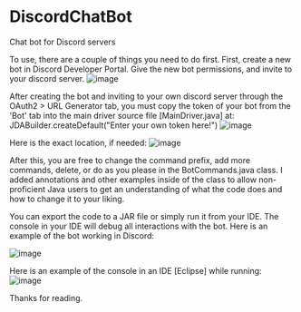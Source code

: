 # DiscordChatBot
Chat bot for Discord servers

To use, there are a couple of things you need to do first.
First, create a new bot in Discord Developer Portal. 
Give the new bot permissions, and invite to your discord server.
![image](https://user-images.githubusercontent.com/70117036/159051514-9f1dcda1-73cc-4920-90d7-ad3c51dffa0a.png)

After creating the bot and inviting to your own discord server through the OAuth2 > URL Generator tab, you must copy the token of your bot from the 'Bot' tab into the main driver source file [MainDriver.java] at:  JDABuilder.createDefault("Enter your own token here!")
![image](https://user-images.githubusercontent.com/70117036/159052216-89f7d751-63da-46b4-a91c-3adfbf80852b.png)

Here is the exact location, if needed:
![image](https://user-images.githubusercontent.com/70117036/159052285-634bb938-b5e3-4be2-a605-17e4315162b3.png)

After this, you are free to change the command prefix, add more commands, delete, or do as you please in the BotCommands.java class. I added annotations and other examples inside of the class to allow non-proficient Java users to get an understanding of what the code does and how to change it to your liking.

You can export the code to a JAR file or simply run it from your IDE. The console in your IDE will debug all interactions with the bot. Here is an example of the bot working in Discord: 

![image](https://user-images.githubusercontent.com/70117036/159052594-e0aee5dd-c187-46f2-8779-d2a312bc9eb6.png)


Here is an example of the console in an IDE [Eclipse] while running:
![image](https://user-images.githubusercontent.com/70117036/159052700-96dce5f3-22e6-486c-9ed4-8ed5779a47dc.png)


Thanks for reading.
